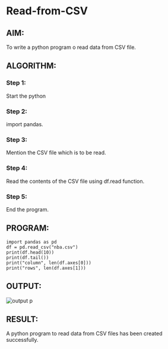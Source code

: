 # Read-from-CSV

## AIM:
To write a python program o read data from CSV file.
## ALGORITHM:
### Step 1:
Start the python
### Step 2:
import pandas.
### Step 3:
Mention the CSV file which is to be read.
### Step 4:
Read the contents of the CSV file using df.read function.
### Step 5:
End the program.
## PROGRAM:
```
import pandas as pd
df = pd.read_csv("nba.csv")
print(df.head(10))
print(df.tail())
print("column", len(df.axes[0]))
print("rows", len(df.axes[1]))

```

## OUTPUT:
![output p](https://user-images.githubusercontent.com/119478098/215330690-d889fb8f-0078-430d-afb5-e8f6fe22e6ae.jpg)


## RESULT:
A python program to read data from CSV files has been created successfully.
